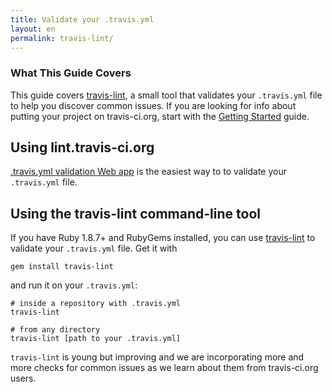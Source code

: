 ```yaml
---
title: Validate your .travis.yml
layout: en
permalink: travis-lint/
---
```


### What This Guide Covers

This guide covers [travis-lint](https://github.com/travis-ci/travis-lint), a small tool that validates your `.travis.yml` file to help you discover common issues. If you are looking for info about putting your project on travis-ci.org, start with the [Getting Started](/user/getting-started/) guide.

## Using lint.travis-ci.org

[.travis.yml validation Web app](http://lint.travis-ci.org) is the easiest way to to validate your `.travis.yml` file.

## Using the travis-lint command-line tool

If you have Ruby 1.8.7+ and RubyGems installed, you can use [travis-lint](http://github.com/travis-ci/travis-lint) to validate your `.travis.yml` file. Get it with

    gem install travis-lint

and run it on your `.travis.yml`:

    # inside a repository with .travis.yml
    travis-lint

    # from any directory
    travis-lint [path to your .travis.yml]

`travis-lint` is young but improving and we are incorporating more and more checks for common issues as we learn about them from travis-ci.org users.
